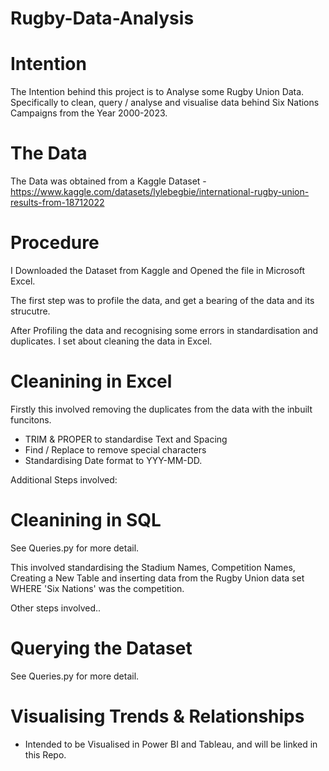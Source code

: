 # Rugby-Data-Analysis

# Intention
The Intention behind this project is to Analyse some Rugby Union Data. 
Specifically to clean, query / analyse and visualise data behind Six Nations Campaigns from the Year 2000-2023.

# The Data
The Data was obtained from a Kaggle Dataset - https://www.kaggle.com/datasets/lylebegbie/international-rugby-union-results-from-18712022

# Procedure

I Downloaded the Dataset from Kaggle and Opened the file in Microsoft Excel. 

The first step was to profile the data, and get a bearing of the data and its strucutre. 

After Profiling the data and recognising some errors in standardisation and duplicates. I set about cleaning the data in Excel.

# Cleanining in Excel

Firstly this involved removing the duplicates from the data with the inbuilt funcitons. 
- TRIM & PROPER to standardise Text and Spacing
- Find / Replace to remove special characters
- Standardising Date format to YYY-MM-DD.

Additional Steps involved:


# Cleanining in SQL

See Queries.py for more detail.

This involved standardising the Stadium Names, Competition Names, Creating a New Table and inserting data from the Rugby Union data set WHERE 'Six Nations' was the competition. 

Other steps involved..

# Querying the Dataset

See Queries.py for more detail.

# Visualising Trends & Relationships

- Intended to be Visualised in Power BI and Tableau, and will be linked in this Repo.
